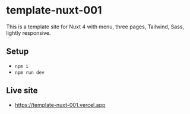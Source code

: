 # template-nuxt-001

This is a template site for Nuxt 4 with menu, three pages, Tailwind, Sass, lightly responsive.

## Setup

- `npm i`
- `npm run dev`

## Live site

- https://template-nuxt-001.vercel.app 


